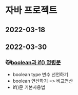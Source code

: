 # 자바 프로젝트
## 2022-03-18

## 2022-03-30
###  :cat:[boolean과 if() 명령문](https://github.com/GOGOYS/study-view/tree/master/Java_10_Varriable_06)
* boolean type 변수 선언하기  
* boolean 연산하기 => 비교연산  
* if()문 기본사용법  
